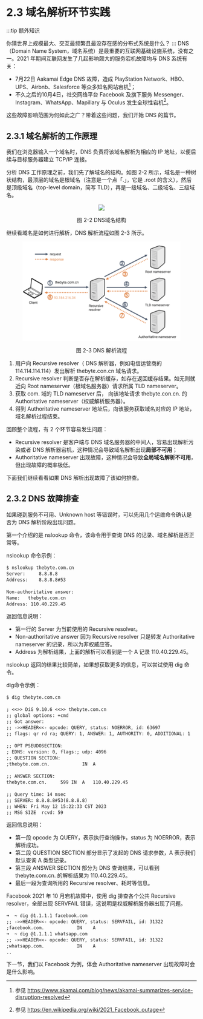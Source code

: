 # 2.3 域名解析环节实践

:::tip 额外知识

你猜世界上规模最大、交互最频繁且最没存在感的分布式系统是什么？
:::
DNS（Domain Name System，域名系统）是最重要的互联网基础设施系统，没有之一。2021 年期间互联网发生了几起影响颇大的服务宕机故障均与 DNS 系统有关：
- 7月22日 Aakamai Edge DNS 故障，造成 PlayStation Network、HBO、UPS、Airbnb、Salesforce 等众多知名网站宕机[^1]；
- 不久之后的10月4日，社交网络平台 Facebook 及旗下服务 Messenger、Instagram、WhatsApp、Mapillary 与 Oculus 发生全球性宕机[^2]。

这些故障影响范围为何如此之广？带着这些问题，我们开始 DNS 的篇节。

## 2.3.1 域名解析的工作原理

我们在浏览器输入一个域名时，DNS 负责将该域名解析为相应的 IP 地址，以便后续与目标服务器建立 TCP/IP 连接。

分析 DNS 工作原理之前，我们先了解域名的结构。如图 2-2 所示，域名是一种树状结构，最顶层的域名是根域名（注意是一个点「.」，它是 .root 的含义），然后是顶级域名（top-level domain，简写 TLD），再是一级域名、二级域名、三级域名。

<div  align="center">
	<img src="../assets/dns-tree.webp" width = "350"  align=center />
	<p>图 2-2 DNS域名结构</p>
</div>

继续看域名是如何进行解析，DNS 解析流程如图 2-3 所示。

<div  align="center">
	<img src="../assets/dns-example.png" width = "420"  align=center />
	<p>图 2-3 DNS 解析流程</p>
</div>

1. 用户向 Recursive resolver（ DNS 解析器，例如电信运营商的 114.114.114.114）发出解析 thebyte.con.cn 域名请求。
2. Recursive resolver 判断是否存在解析缓存，如存在返回缓存结果。如无则就近向 Root nameserver（根域名服务器）请求所属 TLD nameserver。
3. 获取 com. 域的 TLD nameserver 后， 向该地址请求 thebyte.con.cn. 的 Authoritative nameserver（权威解析服务器）。
4. 得到 Authoritative nameserver 地址后，向该服务获取域名对应的 IP 地址，域名解析过程结束。 

回顾整个流程，有 2 个环节容易发生问题：
- Recursive resolver 是客户端与 DNS 域名服务器的中间人，容易出现解析污染或者 DNS 解析器宕机，这种情况会导致域名解析出现**局部不可用**；
- Authoritative nameserver 出现故障，这种情况会导致**全局域名解析不可用**，但出现故障的概率极低。

下面我们继续看看如果 DNS 解析出现故障了该如何排查。

## 2.3.2 DNS 故障排查

如果碰到服务不可用、Unknown host 等错误时，可以先用几个运维命令确认是否为 DNS 解析阶段出现问题。

第一个介绍的是 nslookup 命令，该命令用于查询 DNS 的记录、域名解析是否正常等。

nslookup 命令示例：
```
$ nslookup thebyte.com.cn        
Server:		8.8.8.8
Address:	8.8.8.8#53

Non-authoritative answer:
Name:	thebyte.com.cn
Address: 110.40.229.45
```
返回信息说明：

- 第一行的 Server 为当前使用的 Recursive resolver。
- Non-authoritative answer 因为 Recursive resolver 只是转发 Authoritative nameserver 的记录，所以为非权威应答。
- Address 为解析结果，上面的解析可以看到是一个 A 记录 110.40.229.45。

nslookup 返回的结果比较简单，如果想获取更多的信息，可以尝试使用 dig 命令。

dig命令示例：
```
$ dig thebyte.com.cn

; <<>> DiG 9.10.6 <<>> thebyte.com.cn
;; global options: +cmd
;; Got answer:
;; ->>HEADER<<- opcode: QUERY, status: NOERROR, id: 63697
;; flags: qr rd ra; QUERY: 1, ANSWER: 1, AUTHORITY: 0, ADDITIONAL: 1

;; OPT PSEUDOSECTION:
; EDNS: version: 0, flags:; udp: 4096
;; QUESTION SECTION:
;thebyte.com.cn.			IN	A

;; ANSWER SECTION:
thebyte.com.cn.		599	IN	A	110.40.229.45

;; Query time: 14 msec
;; SERVER: 8.8.8.8#53(8.8.8.8)
;; WHEN: Fri May 12 15:22:33 CST 2023
;; MSG SIZE  rcvd: 59
```

返回信息说明：

- 第一段 opcode 为 QUERY，表示执行查询操作，status 为 NOERROR，表示解析成功。
- 第二段 QUESTION SECTION 部分显示了发起的 DNS 请求参数，A 表示我们默认查询 A 类型记录。
- 第三段 ANSWER SECTION 部分为 DNS 查询结果，可以看到 thebyte.com.cn. 的解析结果为 110.40.229.45。
- 最后一段为查询所用的 Recursive resolver、耗时等信息。

Facebook 2021 年 10 月宕机故障中，使用 dig 排查各个公共 Recursive resolver，全部出现 SERVFAIL 错误，这说明是权威解析服务器出现了问题。
```
➜  ~ dig @1.1.1.1 facebook.com
;; ->>HEADER<<- opcode: QUERY, status: SERVFAIL, id: 31322
;facebook.com.            IN    A
➜  ~ dig @1.1.1.1 whatsapp.com
;; ->>HEADER<<- opcode: QUERY, status: SERVFAIL, id: 31322
;whatsapp.com.            IN    A
..
```

下一节，我们以 Facebook 为例，体会 Authoritative nameserver 出现故障时会是什么影响。

[^1]: 参见 https://www.akamai.com/blog/news/akamai-summarizes-service-disruption-resolved
[^2]: 参见 https://en.wikipedia.org/wiki/2021_Facebook_outage

